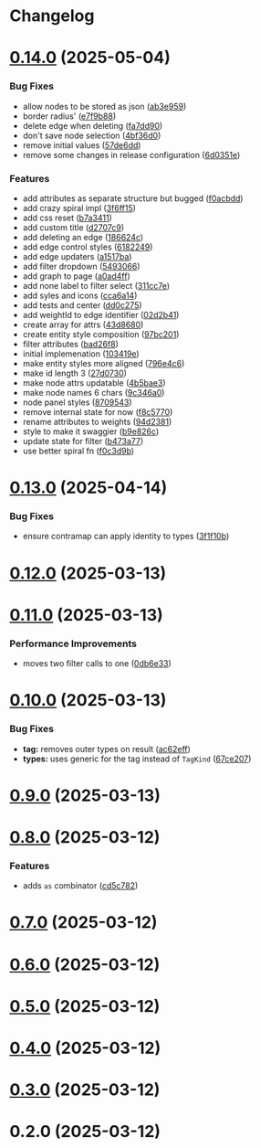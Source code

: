 # Changelog

# [0.14.0](https://github.com/waynevanson/js/compare/@waynevanson/compose-solid@0.13.0...@waynevanson/compose-solid@0.14.0) (2025-05-04)


### Bug Fixes

* allow nodes to be stored as json ([ab3e959](https://github.com/waynevanson/js/commit/ab3e959651763ca79cdc7f2b1f52f55086d44f7c))
* border radius' ([e7f9b88](https://github.com/waynevanson/js/commit/e7f9b887fc00b556e630ad50b269804c3ee42eca))
* delete edge when deleting ([fa7dd90](https://github.com/waynevanson/js/commit/fa7dd906dcc26e80a1f98041642e9a556e654e3e))
* don't save node selection ([4bf36d0](https://github.com/waynevanson/js/commit/4bf36d0b0d0a417318ed9a19abd3d425f3c06ad8))
* remove initial values ([57de6dd](https://github.com/waynevanson/js/commit/57de6dd508d3505c3084d3f881e6cd8905c54123))
* remove some changes in release configuration ([6d0351e](https://github.com/waynevanson/js/commit/6d0351e937c15c845947ee5b74a17799412e6fac))


### Features

* add attributes as separate structure but bugged ([f0acbdd](https://github.com/waynevanson/js/commit/f0acbdda6a4c001f1aab774a461e8bac0a3598b5))
* add crazy spiral impl ([3f6ff15](https://github.com/waynevanson/js/commit/3f6ff15fcd96ae2abc6791a7eb06a36a934806ef))
* add css reset ([b7a3411](https://github.com/waynevanson/js/commit/b7a341175854999ceb577b4c4ef4f87c536e7732))
* add custom title ([d2707c9](https://github.com/waynevanson/js/commit/d2707c9403f24e6e6666da70413def41400fce61))
* add deleting an edge ([186624c](https://github.com/waynevanson/js/commit/186624c327f522c4346abf6dddc9a73fb0e19f16))
* add edge control styles ([6182249](https://github.com/waynevanson/js/commit/6182249ec67e82de61d1b78b2517083ba3631493))
* add edge updaters ([a1517ba](https://github.com/waynevanson/js/commit/a1517ba28b7ef1bae8d9f7cb0b560804bed5da6a))
* add filter dropdown ([5493066](https://github.com/waynevanson/js/commit/54930661fb3536d86eb29ef43df55577deb84cf8))
* add graph to page ([a0ad4ff](https://github.com/waynevanson/js/commit/a0ad4ff34be36f6ef490f9e140e9bc894aff7aa6))
* add none label to filter select ([311cc7e](https://github.com/waynevanson/js/commit/311cc7e1b8b77fb46e4064bb4fb35162a9185433))
* add syles and icons ([cca6a14](https://github.com/waynevanson/js/commit/cca6a145f1010198c9ecef3560cd4c2f3b680afd))
* add tests and center ([dd0c275](https://github.com/waynevanson/js/commit/dd0c275c4e57e10a286eab0f09c025e064349662))
* add weightId to edge identifier ([02d2b41](https://github.com/waynevanson/js/commit/02d2b415a9038722ed8388224590890b6fc1b16f))
* create array for attrs ([43d8680](https://github.com/waynevanson/js/commit/43d86807d0de9f88c9351b47f0b630ec647a9662))
* create entity style composition ([97bc201](https://github.com/waynevanson/js/commit/97bc201ffd8e4f8f8656e8e928f176bb31a35d36))
* filter attributes ([bad26f8](https://github.com/waynevanson/js/commit/bad26f8b7a34d7d976b4d35c4406ed05b24e652e))
* initial implemenation ([103419e](https://github.com/waynevanson/js/commit/103419e0016de007ccbd7e03166760c8ae6a569c))
* make entity styles more aligned ([796e4c6](https://github.com/waynevanson/js/commit/796e4c6da3aa9047b63c663512785b80d4c139b8))
* make id length 3 ([27d0730](https://github.com/waynevanson/js/commit/27d0730b75993bbfd6cbe6275d8eeb9fabf5c04d))
* make node attrs updatable ([4b5bae3](https://github.com/waynevanson/js/commit/4b5bae3b3cbd225ba68a5892ad4864322ed9e9c8))
* make node names 6 chars ([9c346a0](https://github.com/waynevanson/js/commit/9c346a0f8fe962d5ea9b2dcc5fe45191a538dcbb))
* node panel styles ([8709543](https://github.com/waynevanson/js/commit/8709543b55be8fd72a2ff47dc4ca56558144ca5a))
* remove internal state for now ([f8c5770](https://github.com/waynevanson/js/commit/f8c57705664af60a241c4b5aa541ba87aa14843d))
* rename attributes to weights ([94d2381](https://github.com/waynevanson/js/commit/94d23817afdb303fdc162650465fa484f3790128))
* style to make it swaggier ([b9e826c](https://github.com/waynevanson/js/commit/b9e826c4777ced68ee8a4d45aae3e4a7f2817fc5))
* update state for filter ([b473a77](https://github.com/waynevanson/js/commit/b473a779c87ad6a88478b14ba31030322d0e49cc))
* use better spiral fn ([f0c3d9b](https://github.com/waynevanson/js/commit/f0c3d9b2f843c802045195db35efb0c7a4c17a72))

# [0.13.0](https://github.com/waynevanson/js/compare/@waynevanson/compose-solid@0.12.0...@waynevanson/compose-solid@0.13.0) (2025-04-14)


### Bug Fixes

* ensure contramap can apply identity to types ([3f1f10b](https://github.com/waynevanson/js/commit/3f1f10bcbc752f44e3df85eff9e58f0282a0b2ea))

# [0.12.0](https://github.com/waynevanson/js/compare/@waynevanson/compose-solid@0.11.0...@waynevanson/compose-solid@0.12.0) (2025-03-13)

# [0.11.0](https://github.com/waynevanson/js/compare/@waynevanson/compose-solid@0.10.0...@waynevanson/compose-solid@0.11.0) (2025-03-13)


### Performance Improvements

* moves two filter calls to one ([0db6e33](https://github.com/waynevanson/js/commit/0db6e337a03d0b99ffe0881e687907f0542a3528))

# [0.10.0](https://github.com/waynevanson/js/compare/@waynevanson/compose-solid@0.9.0...@waynevanson/compose-solid@0.10.0) (2025-03-13)


### Bug Fixes

* **tag:** removes outer types on result ([ac62eff](https://github.com/waynevanson/js/commit/ac62eff87bc6b853043f94548df1a9b27f99eba7))
* **types:** uses generic for the tag instead of `TagKind` ([67ce207](https://github.com/waynevanson/js/commit/67ce207a6588089b1dbeba054e6ebc82420b08fd))

# [0.9.0](https://github.com/waynevanson/js/compare/@waynevanson/compose-solid@0.8.0...@waynevanson/compose-solid@0.9.0) (2025-03-13)

# [0.8.0](https://github.com/waynevanson/js/compare/@waynevanson/compose-solid@0.7.0...@waynevanson/compose-solid@0.8.0) (2025-03-12)


### Features

* adds `as` combinator ([cd5c782](https://github.com/waynevanson/js/commit/cd5c782c2b483a71108bfdf6e03ed0978fe8e80d))

# [0.7.0](https://github.com/waynevanson/js/compare/@waynevanson/compose-solid@0.6.0...@waynevanson/compose-solid@0.7.0) (2025-03-12)

# [0.6.0](https://github.com/waynevanson/js/compare/@waynevanson/compose-solid@0.5.0...@waynevanson/compose-solid@0.6.0) (2025-03-12)

# [0.5.0](https://github.com/waynevanson/js/compare/@waynevanson/compose-solid@0.4.0...@waynevanson/compose-solid@0.5.0) (2025-03-12)

# [0.4.0](https://github.com/waynevanson/js/compare/@waynevanson/compose-solid@0.3.0...@waynevanson/compose-solid@0.4.0) (2025-03-12)

# [0.3.0](https://github.com/waynevanson/js/compare/@waynevanson/compose-solid@0.2.0...@waynevanson/compose-solid@0.3.0) (2025-03-12)

# 0.2.0 (2025-03-12)
